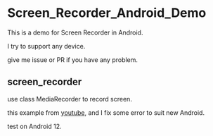 # Screen_Recorder_Android_Demo
This is a demo for Screen Recorder in Android.



I try to support any device.

give me issue or PR if you have any problem.



## screen_recorder

use class MediaRecorder to record screen.

this example from [youtube](https://www.youtube.com/watch?v=MjIiBnKXjZo), and I fix some error to suit new Android.

test on Android 12.
